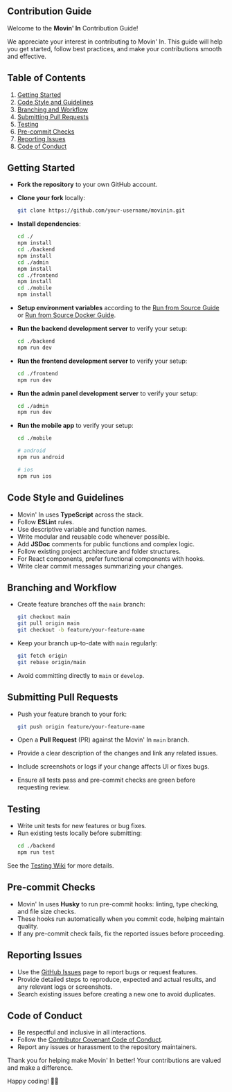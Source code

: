 ## Contribution Guide

Welcome to the **Movin' In** Contribution Guide!  

We appreciate your interest in contributing to Movin' In. This guide will help you get started, follow best practices, and make your contributions smooth and effective.



## Table of Contents

1. [Getting Started](#getting-started)  
2. [Code Style and Guidelines](#code-style-and-guidelines)  
3. [Branching and Workflow](#branching-and-workflow)  
4. [Submitting Pull Requests](#submitting-pull-requests)  
5. [Testing](#testing)  
6. [Pre-commit Checks](#pre-commit-checks)  
7. [Reporting Issues](#reporting-issues)  
8. [Code of Conduct](#code-of-conduct)  



## Getting Started

- **Fork the repository** to your own GitHub account.  
- **Clone your fork** locally:
  ```bash
  git clone https://github.com/your-username/movinin.git
  ```
- **Install dependencies**:
  ```bash
  cd ./
  npm install
  cd ./backend
  npm install
  cd ./admin
  npm install
  cd ./frontend
  npm install
  cd ./mobile
  npm install
  ```

- **Setup environment variables** according to the [Run from Source Guide](https://github.com/aelassas/movinin/wiki/Run-from-Source) or [Run from Source Docker Guide](https://github.com/aelassas/movinin/wiki/Run-from-Source-(Docker)).  
- **Run the backend development server** to verify your setup:
  ```bash
  cd ./backend
  npm run dev
  ```
- **Run the frontend development server** to verify your setup:
  ```bash
  cd ./frontend
  npm run dev
  ```
- **Run the admin panel development server** to verify your setup:
  ```bash
  cd ./admin
  npm run dev
  ```
- **Run the mobile app** to verify your setup:
  ```bash
  cd ./mobile
  
  # android
  npm run android

  # ios
  npm run ios
  ```

## Code Style and Guidelines

- Movin' In uses **TypeScript** across the stack.  
- Follow **ESLint** rules.  
- Use descriptive variable and function names.  
- Write modular and reusable code whenever possible.  
- Add **JSDoc** comments for public functions and complex logic.  
- Follow existing project architecture and folder structures.  
- For React components, prefer functional components with hooks.  
- Write clear commit messages summarizing your changes.

## Branching and Workflow

- Create feature branches off the `main` branch:
  ```bash
  git checkout main
  git pull origin main
  git checkout -b feature/your-feature-name
  ```

- Keep your branch up-to-date with `main` regularly:
  ```bash
  git fetch origin
  git rebase origin/main
  ```

- Avoid committing directly to `main` or `develop`.

## Submitting Pull Requests

- Push your feature branch to your fork:
  ```bash
  git push origin feature/your-feature-name
  ```

- Open a **Pull Request** (PR) against the Movin' In `main` branch.  
- Provide a clear description of the changes and link any related issues.  
- Include screenshots or logs if your change affects UI or fixes bugs.  
- Ensure all tests pass and pre-commit checks are green before requesting review.

## Testing

- Write unit tests for new features or bug fixes.  
- Run existing tests locally before submitting:
  ```bash
  cd ./backend
  npm run test
  ```

See the [Testing Wiki](https://github.com/aelassas/movinin/wiki/Testing) for more details.

## Pre-commit Checks

- Movin' In uses **Husky** to run pre-commit hooks: linting, type checking, and file size checks.  
- These hooks run automatically when you commit code, helping maintain quality.  
- If any pre-commit check fails, fix the reported issues before proceeding.

## Reporting Issues

- Use the [GitHub Issues](https://github.com/aelassas/movinin/issues) page to report bugs or request features.  
- Provide detailed steps to reproduce, expected and actual results, and any relevant logs or screenshots.  
- Search existing issues before creating a new one to avoid duplicates.

## Code of Conduct

- Be respectful and inclusive in all interactions.  
- Follow the [Contributor Covenant Code of Conduct](https://www.contributor-covenant.org/version/2/0/code_of_conduct/).  
- Report any issues or harassment to the repository maintainers.

Thank you for helping make Movin' In better! Your contributions are valued and make a difference.

Happy coding! 🏢✨
